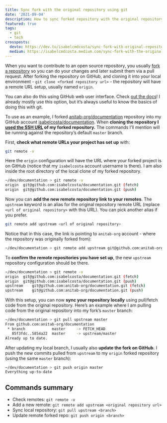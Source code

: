 ```yaml
---
title: Sync fork with the original repository using git
date: '2021-09-04'
description: How to sync forked repository with the original repository using git on the terminal
featured: true
tags:
  - git
  - tech
crossposts:
  devto: https://dev.to/isabelcmdcosta/sync-fork-with-original-repository-using-git-21ap
  medium: https://isabelcmdcosta.medium.com/sync-fork-with-the-original-repository-using-git-24da99df916a
---
```


When you want to contribute to an open source repository, you usually [fork a repository](https://docs.github.com/en/get-started/quickstart/fork-a-repo) so you can do your changes and later submit them via a pull request. After forking the repository on GitHub, and cloning it into your local environment - `git clone <forked repository url>` - the repository will have a remote URL setup, usually named `origin`.

You can also do this using GitHub web user interface. Check [out the docs](https://docs.github.com/en/github/collaborating-with-pull-requests/working-with-forks/syncing-a-fork)! I already mostly use this option, but it’s always useful to know the basics of doing this with git.

To use as an example, I forked [anitab-org/documentation](https://github.com/anitab-org/documentation) repository into my GitHub account [isabelcosta/documentation](https://github.com/isabelcosta/documentation). When **cloning the repository I [used the SSH URL](https://docs.github.com/en/get-started/getting-started-with-git/about-remote-repositories#about-remote-repositories) of my forked repository.** The commands I’ll mention will be running against the repository’s default `master` branch.

First, **check what remote URLs your project has set up** with:

```bash
git remote -v
```

Here the `origin` configuration will have the URL where your forked project is on GitHub (notice that my `isabelcosta` account username is there). I am also inside the root directory of the local clone of my forked repository.
```bash
~/dev/documentation > git remote -v
origin	git@github.com:isabelcosta/documentation.git (fetch)
origin	git@github.com:isabelcosta/documentation.git (push)
```

Now you can **add the new remote repository link to your remotes**. The `upstream` keyword is an alias for the original repository remote URL (replace `<url of original repository>` with this URL). You can pick another alias if you prefer.

```bash
git remote add upstream <url of original repository>
```

Notice that in this case, the link is pointing to `anitab-org` account - where the repository was originally forked from):
```bash
~/dev/documentation > git remote add upstream git@github.com:anitab-org/documentation.git
```

To **confirm the remote repositories you have set up**, the new `upstream` repository configuration should be there.
```bash
~/dev/documentation > git remote -v
origin	git@github.com:isabelcosta/documentation.git (fetch)
origin	git@github.com:isabelcosta/documentation.git (push)
upstream	git@github.com:anitab-org/documentation.git (fetch)
upstream	git@github.com:anitab-org/documentation.git (push)
```

With this setup, you can now **sync your repository locally** using pull/fetch code from the original repository. Here’s an example where I am pulling code from the original repository into my fork’s `master` branch:
```bash
~/dev/documentation > git pull upstream master
From github.com:anitab-org/documentation
 * branch            master     -> FETCH_HEAD
   85f3fdc..5854a22  master     -> upstream/master
Already up to date.
```

After updating my local branch, I usually also **update the fork on GitHub.** I push the new commits pulled from `upstream` to my `origin` forked repository (using the same `master` branch):
```bash
~/dev/documentation > git push origin master
Everything up-to-date
```

## Commands summary

- Check remotes: `git remote -v`
- Add a new remote: `git remote add upstream <original repository url>`
- Sync local repository: `git pull upstream <branch>`
- Update remote forked repo: `git push origin <branch>`
